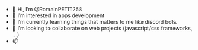 - 👋 Hi, I’m @RomainPETIT258
- 👀 I’m interested in apps development
- 🌱 I’m currently learning things that matters to me like discord bots.
- 💞️ I’m looking to collaborate on web projects (javascript/css frameworks, ...)
- 📫 

<!---
RomainPETIT258/RomainPETIT258 is a ✨ special ✨ repository because its `README.md` (this file) appears on your GitHub profile.
You can click the Preview link to take a look at your changes.
--->
